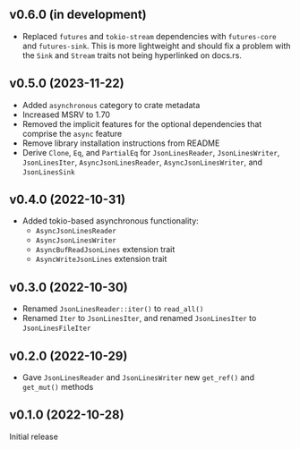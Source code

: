v0.6.0 (in development)
-----------------------
- Replaced `futures` and `tokio-stream` dependencies with `futures-core` and
  `futures-sink`.  This is more lightweight and should fix a problem with the
  `Sink` and `Stream` traits not being hyperlinked on docs.rs.

v0.5.0 (2023-11-22)
-------------------
- Added `asynchronous` category to crate metadata
- Increased MSRV to 1.70
- Removed the implicit features for the optional dependencies that comprise the
  `async` feature
- Remove library installation instructions from README
- Derive `Clone`, `Eq`, and `PartialEq` for `JsonLinesReader`,
  `JsonLinesWriter`, `JsonLinesIter`, `AsyncJsonLinesReader`,
  `AsyncJsonLinesWriter`, and `JsonLinesSink`

v0.4.0 (2022-10-31)
-------------------
- Added tokio-based asynchronous functionality:
    - `AsyncJsonLinesReader`
    - `AsyncJsonLinesWriter`
    - `AsyncBufReadJsonLines` extension trait
    - `AsyncWriteJsonLines` extension trait

v0.3.0 (2022-10-30)
-------------------
- Renamed `JsonLinesReader::iter()` to `read_all()`
- Renamed `Iter` to `JsonLinesIter`, and renamed `JsonLinesIter` to
  `JsonLinesFileIter`

v0.2.0 (2022-10-29)
-------------------
- Gave `JsonLinesReader` and `JsonLinesWriter` new `get_ref()` and `get_mut()`
  methods

v0.1.0 (2022-10-28)
-------------------
Initial release
